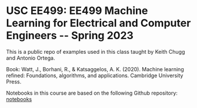 # USC EE499: EE499 Machine Learning for Electrical and Computer Engineers -- Spring 2023

This is a public repo of examples used in this class taught by Keith Chugg and Antonio Ortega.

Book: Watt, J., Borhani, R., & Katsaggelos, A. K. (2020). Machine learning refined: Foundations, algorithms, and applications. Cambridge University Press.

Notebooks in this course are based on the following Github repository: [notebooks](https://github.com/jermwatt/machine_learning_refined/tree/gh-pages/presentations/2nd_edition/jupyter%20%2B%20reveal.js%20version)



